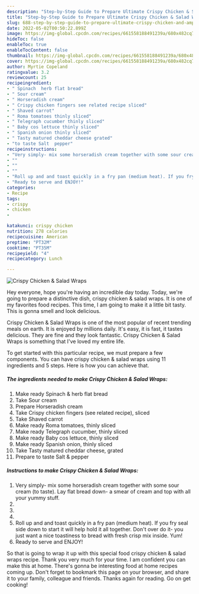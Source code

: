 ```yaml
---
description: "Step-by-Step Guide to Prepare Ultimate Crispy Chicken & Salad Wraps"
title: "Step-by-Step Guide to Prepare Ultimate Crispy Chicken & Salad Wraps"
slug: 688-step-by-step-guide-to-prepare-ultimate-crispy-chicken-and-amp-salad-wraps
date: 2022-05-02T00:50:22.899Z
image: https://img-global.cpcdn.com/recipes/661558188491239a/680x482cq70/crispy-chicken-salad-wraps-recipe-main-photo.jpg
hideToc: false
enableToc: true
enableTocContent: false
thumbnail: https://img-global.cpcdn.com/recipes/661558188491239a/680x482cq70/crispy-chicken-salad-wraps-recipe-main-photo.jpg
cover: https://img-global.cpcdn.com/recipes/661558188491239a/680x482cq70/crispy-chicken-salad-wraps-recipe-main-photo.jpg
author: Myrtie Copeland
ratingvalue: 3.2
reviewcount: 25
recipeingredient:
- " Spinach  herb flat bread"
- " Sour cream"
- " Horseradish cream"
- " Crispy chicken fingers see related recipe sliced"
- " Shaved carrot"
- " Roma tomatoes thinly sliced"
- " Telegraph cucumber thinly sliced"
- " Baby cos lettuce thinly sliced"
- " Spanish onion thinly sliced"
- " Tasty matured cheddar cheese grated"
- "to taste Salt  pepper"
recipeinstructions:
- "Very simply- mix some horseradish cream together with some sour cream (to taste). Lay flat bread down- a smear of cream and top with all your yummy stuff."
- ""
- ""
- ""
- "Roll up and and toast quickly in a fry pan (medium heat). If you fry seal side down to start it will help hold it all together. Don&#39;t over do it- you just want a nice toastiness to bread with fresh crisp mix inside. Yum!"
- "Ready to serve and ENJOY!"
categories:
- Recipe
tags:
- crispy
- chicken
- 

katakunci: crispy chicken  
nutrition: 278 calories
recipecuisine: American
preptime: "PT32M"
cooktime: "PT35M"
recipeyield: "4"
recipecategory: Lunch

---
```



![Crispy Chicken & Salad Wraps](https://img-global.cpcdn.com/recipes/661558188491239a/680x482cq70/crispy-chicken-salad-wraps-recipe-main-photo.jpg)

Hey everyone, hope you're having an incredible day today. Today, we're going to prepare a distinctive dish, crispy chicken & salad wraps. It is one of my favorites food recipes. This time, I am going to make it a little bit tasty. This is gonna smell and look delicious.

Crispy Chicken & Salad Wraps is one of the most popular of recent trending meals on earth. It is enjoyed by millions daily. It's easy, it is fast, it tastes delicious. They are fine and they look fantastic. Crispy Chicken & Salad Wraps is something that I've loved my entire life.




To get started with this particular recipe, we must prepare a few components. You can have crispy chicken & salad wraps using 11 ingredients and 5 steps. Here is how you can achieve that.

<!--inarticleads1-->

##### The ingredients needed to make Crispy Chicken & Salad Wraps:

1. Make ready  Spinach & herb flat bread
1. Take  Sour cream
1. Prepare  Horseradish cream
1. Take  Crispy chicken fingers (see related recipe), sliced
1. Take  Shaved carrot
1. Make ready  Roma tomatoes, thinly sliced
1. Make ready  Telegraph cucumber, thinly sliced
1. Make ready  Baby cos lettuce, thinly sliced
1. Make ready  Spanish onion, thinly sliced
1. Take  Tasty matured cheddar cheese, grated
1. Prepare to taste Salt & pepper




<!--inarticleads2-->

##### Instructions to make Crispy Chicken & Salad Wraps:

1. Very simply- mix some horseradish cream together with some sour cream (to taste). Lay flat bread down- a smear of cream and top with all your yummy stuff.
1. 
1. 
1. 
1. Roll up and and toast quickly in a fry pan (medium heat). If you fry seal side down to start it will help hold it all together. Don&#39;t over do it- you just want a nice toastiness to bread with fresh crisp mix inside. Yum!
1. Ready to serve and ENJOY!



So that is going to wrap it up with this special food crispy chicken & salad wraps recipe. Thank you very much for your time. I am confident you can make this at home. There's gonna be interesting food at home recipes coming up. Don't forget to bookmark this page on your browser, and share it to your family, colleague and friends. Thanks again for reading. Go on get cooking!
